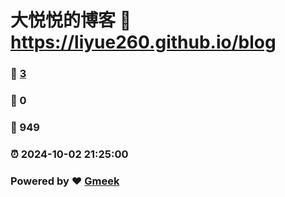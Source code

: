 # 大悦悦的博客 :link: https://liyue260.github.io/blog 
### :page_facing_up: [3](https://liyue260.github.io/blog/tag.html) 
### :speech_balloon: 0 
### :hibiscus: 949 
### :alarm_clock: 2024-10-02 21:25:00 
### Powered by :heart: [Gmeek](https://github.com/Meekdai/Gmeek)
